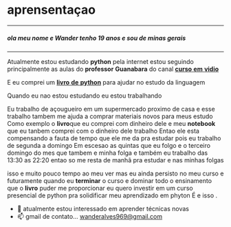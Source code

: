 # aprensentaçao
---
##### ola meu nome e **Wander** tenho 19 anos e sou de minas gerais 
---
Atualmente estou estudando **python** pela internet estou seguindo principalmente as aulas do __professor__ **Guanabara** 
do canal [__curso__ **em** __vidio__](https://youtube.com/c/CursoemV%C3%ADdeo)

E eu comprei um [__livro__ **de** __python__](https://www.amazon.com.br/Introdu%C3%A7%C3%A3o-Programa%C3%A7%C3%A3o-com-Python-Algoritmos/dp/8575227181/ref=mp_s_a_1_8?crid=2SDZ1JYB326IA&keywords=introdu%C3%A7%C3%A3o+a+analise+e+desenvolvimento+de+sistemas&qid=1655346476&sprefix=introdu%C3%A7%C3%A3o+a+analise+e+desenvolvimento+de+sistemas%2Caps%2C341&sr=8-8) para ajudar no estudo da linguagem 




Quando eu nao estou estudando eu estou trabalhando

   Eu trabalho de açougueiro em um supermercado proximo de casa e esse trabalho tambem me ajuda a comprar materiais novos para meus estudo 
Como exemplo o **livro**que eu comprei com dinheiro dele e meu **notebook** que eu tanbem comprei com o dinheiro dele trabalho 
Entao ele esta compensando a fauta de tempo que ele me da pra estudar pois eu trabalho de segunda a domingo 
Em escesao as quintas que eu folgo e o terceiro domingo do mes que tambem e minha folga  e também eu trabalho das 13:30 as 22:20 entao so me resta de manhã pra estudar e nas minhas folgas 
 
isso e muito pouco tempo ao meu ver mas eu ainda persisto no meu curso  e futuramente quando eu __terminar__ o curso e dominar todo o ensinamento que o __livro__ puder me proporcionar eu quero investir em um curso presencial de python pra solidificar meu aprendizado em phyton 
É e isso .


- 👀 atualmente estou interessado em aprender técnicas novas
- 📫 gmail de contato... wanderalves969@gmail.com

<!---
01-W4nd3r/01-W4nd3r is a ✨ special ✨ repository because its `README.md` (this file) appears on your GitHub profile.
You can click the Preview link to take a look at your changes.
--->
